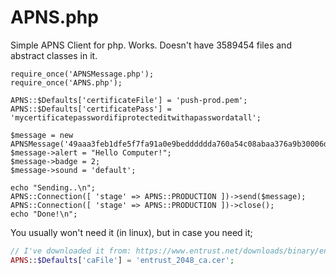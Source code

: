 APNS.php
========

Simple APNS Client for php. Works. Doesn't have 3589454 files and abstract classes in it.

```
require_once('APNSMessage.php');
require_once('APNS.php');

APNS::$Defaults['certificateFile'] = 'push-prod.pem';
APNS::$Defaults['certificatePass'] = 'mycertificatepasswordifiprotecteditwithapasswordatall';

$message = new APNSMessage('49aaa3feb1dfe5f7fa91a0e9bedddddda760a54c08abaa376a9b30006dec2ccc');
$message->alert = "Hello Computer!";
$message->badge = 2;
$message->sound = 'default';

echo "Sending..\n";
APNS::Connection([ 'stage' => APNS::PRODUCTION ])->send($message);
APNS::Connection([ 'stage' => APNS::PRODUCTION ])->close();
echo "Done!\n";
```

You usually won't need it (in linux), but in case you need it;

```php
// I've downloaded it from: https://www.entrust.net/downloads/binary/entrust_2048_ca.cer
APNS::$Defaults['caFile'] = 'entrust_2048_ca.cer';
```
